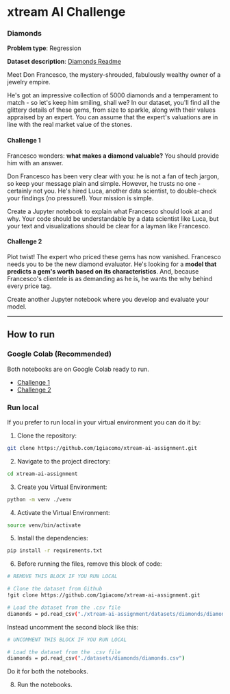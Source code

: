 # xtream AI Challenge

### Diamonds

**Problem type**: Regression

**Dataset description**: [Diamonds Readme](./datasets/diamonds/README.md)

Meet Don Francesco, the mystery-shrouded, fabulously wealthy owner of a jewelry empire. 

He's got an impressive collection of 5000 diamonds and a temperament to match - so let's keep him smiling, shall we? 
In our dataset, you'll find all the glittery details of these gems, from size to sparkle, along with their values 
appraised by an expert. You can assume that the expert's valuations are in line with the real market value of the stones.

#### Challenge 1

Francesco wonders: **what makes a diamond valuable?** You should provide him with an answer.

Don Francesco has been very clear with you: he is not a fan of tech jargon, so keep your message plain and simple. 
However, he trusts no one - certainly not you. He's hired Luca, another data scientist, to double-check your findings (no pressure!). 
Your mission is simple. 

Create a Jupyter notebook to explain what Francesco should look at and why.
Your code should be understandable by a data scientist like Luca, but your text and visualizations should be clear for a layman like Francesco.

#### Challenge 2

Plot twist! The expert who priced these gems has now vanished. 
Francesco needs you to be the new diamond evaluator. 
He's looking for a **model that predicts a gem's worth based on its characteristics**. 
And, because Francesco's clientele is as demanding as he is, he wants the why behind every price tag. 

Create another Jupyter notebook where you develop and evaluate your model.

---

## How to run

### Google Colab (Recommended)

Both notebooks are on Google Colab ready to run.

* [Challenge 1](https://colab.research.google.com/drive/1wkIHYESKVFetaFaZ9ZWnE3EZC6939grY)
* [Challenge 2](https://colab.research.google.com/drive/1ty0Bml_yJkIVHd5-rGTN3MOUnqgRRQ5J)

### Run local

If you prefer to run local in your virtual environment you can do it by:

1. Clone the repository:
```bash
git clone https://github.com/1giacomo/xtream-ai-assignment.git
```

2. Navigate to the project directory:

```bash
cd xtream-ai-assignment
```

3. Create you Virtual Environment:
```bash
python -m venv ./venv
```

4. Activate the Virtual Environment:
```bash
source venv/bin/activate
```

5. Install the dependencies:
```bash
pip install -r requirements.txt
```

6. Before running the files, remove this block of code:
```bash
# REMOVE THIS BLOCK IF YOU RUN LOCAL

# Clone the dataset from Github
!git clone https://github.com/1giacomo/xtream-ai-assignment.git

# Load the dataset from the .csv file
diamonds = pd.read_csv("./xtream-ai-assignment/datasets/diamonds/diamonds.csv")
```

Instead uncomment the second block like this:
```bash
# UNCOMMENT THIS BLOCK IF YOU RUN LOCAL

# Load the dataset from the .csv file
diamonds = pd.read_csv("./datasets/diamonds/diamonds.csv")
```
Do it for both the notebooks.

8. Run the notebooks.
